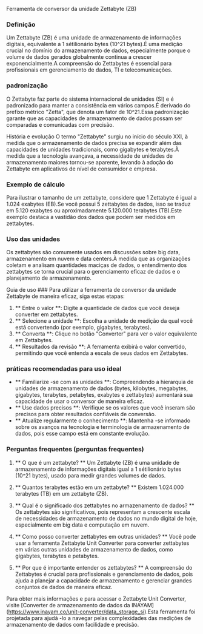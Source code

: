 Ferramenta de conversor da unidade Zettabyte (ZB)

### Definição
Um Zettabyte (ZB) é uma unidade de armazenamento de informações digitais, equivalente a 1 sétilionário bytes (10^21 bytes).É uma medição crucial no domínio do armazenamento de dados, especialmente porque o volume de dados gerados globalmente continua a crescer exponencialmente.A compreensão do Zettabytes é essencial para profissionais em gerenciamento de dados, TI e telecomunicações.

### padronização
O Zettabyte faz parte do sistema internacional de unidades (SI) e é padronizado para manter a consistência em vários campos.É derivado do prefixo métrico "Zetta", que denota um fator de 10^21.Essa padronização garante que as capacidades de armazenamento de dados possam ser comparadas e comunicadas com precisão.

História e evolução
O termo "Zettabyte" surgiu no início do século XXI, à medida que o armazenamento de dados precisa se expandir além das capacidades de unidades tradicionais, como gigabytes e terabytes.À medida que a tecnologia avançava, a necessidade de unidades de armazenamento maiores tornou-se aparente, levando à adoção do Zettabyte em aplicativos de nível de consumidor e empresa.

### Exemplo de cálculo
Para ilustrar o tamanho de um zettabyte, considere que 1 Zettabyte é igual a 1.024 exabytes (EB).Se você possui 5 zettabytes de dados, isso se traduz em 5.120 exabytes ou aproximadamente 5.120.000 terabytes (TB).Este exemplo destaca a vastidão dos dados que podem ser medidos em zettabytes.

### Uso das unidades
Os zettabytes são comumente usados ​​em discussões sobre big data, armazenamento em nuvem e data centers.À medida que as organizações coletam e analisam quantidades maciças de dados, o entendimento dos zettabytes se torna crucial para o gerenciamento eficaz de dados e o planejamento de armazenamento.

Guia de uso ###
Para utilizar a ferramenta de conversor da unidade Zettabyte de maneira eficaz, siga estas etapas:
1. ** Entre o valor **: Digite a quantidade de dados que você deseja converter em zettabytes.
2. ** Selecione a unidade **: Escolha a unidade de medição da qual você está convertendo (por exemplo, gigabytes, terabytes).
3. ** Converta **: Clique no botão "Converter" para ver o valor equivalente em Zettabytes.
4. ** Resultados da revisão **: A ferramenta exibirá o valor convertido, permitindo que você entenda a escala de seus dados em Zettabytes.

### práticas recomendadas para uso ideal
- ** Familiarize -se com as unidades **: Compreendendo a hierarquia de unidades de armazenamento de dados (bytes, kilobytes, megabytes, gigabytes, terabytes, petabytes, exabytes e zettabytes) aumentará sua capacidade de usar o conversor de maneira eficaz.
- ** Use dados precisos **: Verifique se os valores que você inseram são precisos para obter resultados confiáveis ​​de conversão.
- ** Atualize regularmente o conhecimento **: Mantenha -se informado sobre os avanços na tecnologia e terminologia de armazenamento de dados, pois esse campo está em constante evolução.

### Perguntas frequentes (perguntas frequentes)

1. ** O que é um zettabyte? **
Um Zettabyte (ZB) é uma unidade de armazenamento de informações digitais igual a 1 sétilionário bytes (10^21 bytes), usado para medir grandes volumes de dados.

2. ** Quantos terabytes estão em um zettabyte? **
Existem 1.024.000 terabytes (TB) em um zettabyte (ZB).

3. ** Qual é o significado dos zettabytes no armazenamento de dados? **
Os zettabytes são significativos, pois representam a crescente escala de necessidades de armazenamento de dados no mundo digital de hoje, especialmente em big data e computação em nuvem.

4. ** Como posso converter zettabytes em outras unidades? **
Você pode usar a ferramenta Zettabyte Unit Converter para converter zettabytes em várias outras unidades de armazenamento de dados, como gigabytes, terabytes e petabytes.

5. ** Por que é importante entender os zettabytes? **
A compreensão do Zettabytes é crucial para profissionais e gerenciamento de dados, pois ajuda a planejar a capacidade de armazenamento e gerenciar grandes conjuntos de dados de maneira eficaz.

Para obter mais informações e para acessar o Zettabyte Unit Converter, visite [Converter de armazenamento de dados da INAYAM] (https://www.inayam.co/unit-converter/data_storage_si).Esta ferramenta foi projetada para ajudá -lo a navegar pelas complexidades das medições de armazenamento de dados com facilidade e precisão.
